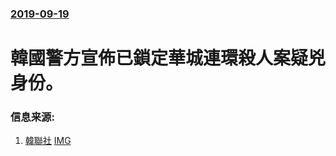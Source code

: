 ### [2019-09-19](/news/2019/09/19/index.md)

##### 
# 韓國警方宣佈已鎖定華城連環殺人案疑兇身份。 




### 信息来源:

1. [韓聯社](https://cn.yna.co.kr/view/ACK20190919001300881) [IMG](https://img.yna.co.kr/photo/yna/YH/2019/09/19/PYH2019091903380006100_P4.jpg)

